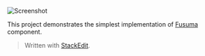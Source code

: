 ![Screenshot](https://cdn.pbrd.co/images/HpHeJa7.jpg)

This project demonstrates the simplest implementation of [Fusuma](https://github.com/ytakzk/Fusuma) component.

> Written with [StackEdit](https://stackedit.io/).